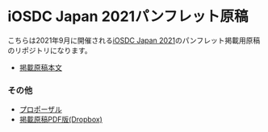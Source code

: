 # iOSDC Japan 2021パンフレット原稿

こちらは2021年9月に開催される[iOSDC Japan 2021](https://fortee.jp/iosdc-japan-2021)のパンフレット掲載用原稿のリポジトリになります。

- [掲載原稿本文](https://github.com/fumiyasac/iosdc2021_pamphlet_manuscript/blob/main/manuscript.md)

### その他

- [プロポーザル](https://fortee.jp/iosdc-japan-2021/proposal/a1ee9a8f-c6a9-4fc7-8c81-62be24d8e838)
- [掲載原稿PDF版(Dropbox)](https://www.dropbox.com/s/1yl0ddlpg8nuyo3/iosdc_2021_%E5%8E%9F%E7%A8%BF%28%E9%85%92%E4%BA%95%E6%96%87%E4%B9%9F_%E5%86%86%E6%BB%91%E3%81%AAUI%EF%BC%86%E6%A9%9F%E8%83%BD%E5%AE%9F%E8%A3%85%E3%82%84%E3%83%87%E3%82%B6%E3%82%A4%E3%83%8A%E3%83%BC%E3%81%A8%E3%81%AE%E5%85%B1%E5%90%8C%E4%BD%9C%E6%A5%AD%E3%82%92%E9%80%B2%E3%82%81%E3%82%8B%E3%81%9F%E3%82%81%E3%81%AB%E5%BF%83%E3%81%8C%E3%81%91%E3%81%A6%E3%81%8D%E3%81%9F%E4%BA%8B%29_%E6%9C%80%E7%B5%82%E3%83%90%E3%83%BC%E3%82%B8%E3%83%A7%E3%83%B3.pdf?dl=0)
